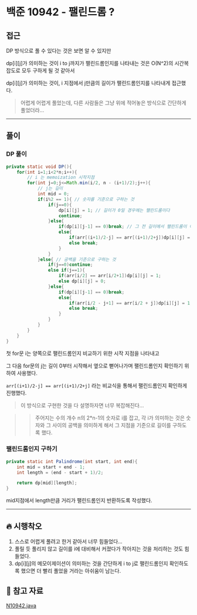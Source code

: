 # 백준 10942 - 팰린드롬 ?

## 접근

DP 방식으로 풀 수 있다는 것은 보면 알 수 있지만 

dp[i][j]가 의미하는 것이 i to j까지가 팰린드롬인지를 나타내는 것은 O(N^2)의 시간복잡도로 모두 구하게 될 것 같아서 

dp[i][j]가 의미하는 것이, i 지점에서 j만큼의 길이가 팰린드롬인지를 나타내게 접근했다.

> 어렵게 어렵게 풀었는데, 다른 사람들은 그냥 위에 적어놓은 방식으로 간단하게 풀었더라...



---
## 풀이

### DP 풀이

```java
private static void DP(){
    for(int i=1;i<2*n;i++){
        // i 는 memoization 시작지점
        for(int j=0;j<=Math.min(i/2, n - (i+1)/2);j++){
            // j는 길이
            int mid = 0;
            if(i%2 == 1){ // 숫자를 기준으로 구하는 것
                if(j==0){
                    dp[i][j] = 1; // 길이가 0일 경우에는 팰린드롬이다
                    continue;
                }else{
                    if(dp[i][j-1] == 0)break; // 그 전 길이에서 팰린드롬이 아니면 그 다음도 팰린드롬이 무조건 아니다.
                    else{
                        if(arr[(i+1)/2-j] == arr[(i+1)/2+j])dp[i][j] = 1;
                        else break;
                    }
                }
            }else{ // 공백을 기준으로 구하는 것
                if(j==0)continue;
                else if(j==1){
                    if(arr[i/2] == arr[i/2+1])dp[i][j] = 1;
                    else dp[i][j] = 0;
                }else{
                    if(dp[i][j-1] == 0)break;
                    else{
                        if(arr[i/2 - j+1] == arr[i/2 + j])dp[i][j] = 1;
                        else break;
                    }
                }
            }
        }
    }
}
```
첫 for문 i는 양쪽으로 팰린드롬인지 비교하기 위한 시작 지점을 나타내고

그 다음 for문의 j는 길이 0부터 시작해서 옆으로 뻗어나가며 팰린드롬인지 확인하기 위하여 사용했다.

`arr[(i+1)/2-j] == arr[(i+1)/2+j]` 라는 비교식을 통해서 팰린드롬인지 확인하게 진행했다. 

> 이 방식으로 구현한 것을 다 설명하자면 너무 복잡해진다...

>> 주어지는 수의 개수 n의 2*n-1의 숫자로 i를 잡고, 각 i가 의미하는 것은 숫자와 그 사이의 공백을 의미하게 해서 그 지점을 기준으로 길이를 구하도록 했다.


### 팰린드롬인지 구하기

```java
private static int Palindrome(int start, int end){
    int mid = start + end - 1;
    int length = (end - start + 1)/2;

    return dp[mid][length];
}
```

mid지점에서 length만큼 거리가 팰린드롬인지 반환하도록 작성했다.




--- 
## 🔥 시행착오

1. 스스로 어렵게 풀려고 한거 같아서 너무 힘들었다...
2. 풀릴 듯 풀리지 않고 길이를 i에 대비해서 커졌다가 작아지는 것을 처리하는 것도 힘들었다.
3. dp[i][j]의 메모이제이션이 의미하는 것을 간단하게 i to j로 팰린드롬인지 확인하도록 했으면 더 빨리 풀었을 거라는 아쉬움이 남는다. 





## 💌 참고 자료

[N10942.java](https://github.com/Rurril/Problem-Solving/blob/Test/Problem-Solving/PS/DP/N10942.java)


